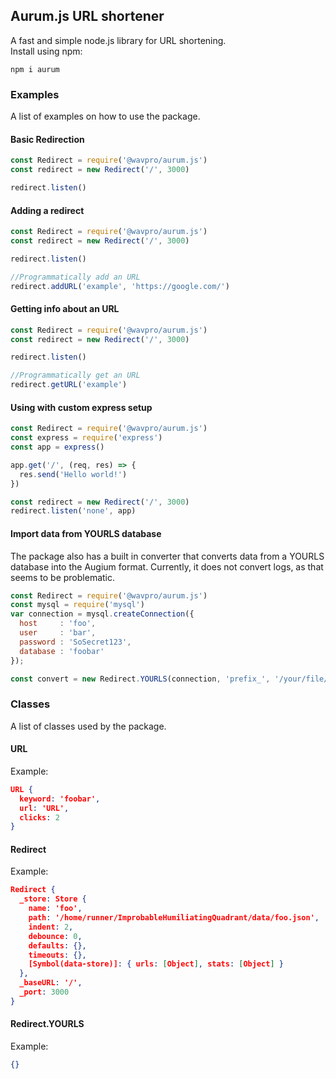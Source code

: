 ## Aurum.js URL shortener  
A fast and simple node.js library for URL shortening.  
Install using npm:
```
npm i aurum
```
### Examples  
A list of examples on how to use the package.  
  
    

#### Basic Redirection  
```js
const Redirect = require('@wavpro/aurum.js') 
const redirect = new Redirect('/', 3000)

redirect.listen()
```  
#### Adding a redirect  
```js
const Redirect = require('@wavpro/aurum.js') 
const redirect = new Redirect('/', 3000)

redirect.listen()

//Programmatically add an URL
redirect.addURL('example', 'https://google.com/')
```  
#### Getting info about an URL
```js
const Redirect = require('@wavpro/aurum.js') 
const redirect = new Redirect('/', 3000)

redirect.listen()

//Programmatically get an URL
redirect.getURL('example')
```
#### Using with custom express setup
```js
const Redirect = require('@wavpro/aurum.js') 
const express = require('express')
const app = express()

app.get('/', (req, res) => {
  res.send('Hello world!')
})

const redirect = new Redirect('/', 3000)
redirect.listen('none', app)
```
#### Import data from YOURLS database  
The package also has a built in converter that converts data from a YOURLS database into the Augium format. Currently, it does not convert logs, as that seems to be problematic. 
```js
const Redirect = require('@wavpro/aurum.js')
const mysql = require('mysql')
var connection = mysql.createConnection({
  host     : 'foo',
  user     : 'bar',
  password : 'SoSecret123',
  database : 'foobar'
});

const convert = new Redirect.YOURLS(connection, 'prefix_', '/your/file/path/foo.json')
```  
### Classes  
A list of classes used by the package.  
#### URL  
Example:
```json
URL {
  keyword: 'foobar',
  url: 'URL',
  clicks: 2
}
```  
  
#### Redirect  
Example:  
```json
Redirect {
  _store: Store {
    name: 'foo',
    path: '/home/runner/ImprobableHumiliatingQuadrant/data/foo.json',
    indent: 2,
    debounce: 0,
    defaults: {},
    timeouts: {},
    [Symbol(data-store)]: { urls: [Object], stats: [Object] }
  },
  _baseURL: '/',
  _port: 3000
}
```  
  
#### Redirect.YOURLS  
Example:  
```json
{}
```  
